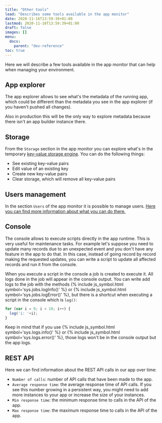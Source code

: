 ```yaml
---
title: "Other tools"
lead: "Describes some tools available in the app monitor"
date: 2020-11-16T13:59:39+01:00
lastmod: 2020-11-16T13:59:39+01:00
draft: false
images: []
menu:
  docs:
    parent: "dev-reference"
toc: true
---
```



Here we will describe a few tools available in the app monitor that can help when managing your
environment.

## App explorer

The app explorer allows to see what's the metadata of the running app, which could be different
than the metadata you see in the app explorer (if you haven't pushed all changes).

Also in production this will be the only way to explore metadata because there isn't an app builder
instance there.

## Storage

From the `Storage` section in the app monitor you can explore what's in the temporary 
[key-value storage engine]({{site.baseurl}}/app-development-js-api-storage.html). You can do the
following things:

- See existing key-value pairs
- Edit value of an existing key
- Create new key-value pairs
- Clear storage, which will remove all key-value pairs

## Users management

In the section `Users` of the app monitor it is possible to manage users. 
[Here you can find more information about what you can do there.]({{site.baseurl}}/app-development-security-users.html)

## Console

The console allows to execute scripts directly in the app runtime. This is very useful for
maintenance tasks. For example let's suppose you need to update many records due to an unexpected
event and you don't have any feature in the app to do that. In this case, instead of going record
by record making the requested updates, you can write a script to update all affected records and
run it from the console.

When you execute a script in the console a job is created to execute it. All logs done in the job
will appear in the console output. You can write add logs to the job with the methods 
{% include js_symbol.html symbol='sys.jobs.logInfo()' %} or {% include js_symbol.html symbol='sys.jobs.logError()' %}, 
but there is a shortcut when executing a script in the console which is `log()`:

```js
for (var i = 0; i < 10; i++) {
  log('i: '+i);
}
```

Keep in mind that if you use {% include js_symbol.html symbol='sys.logs.info()' %} or 
{% include js_symbol.html symbol='sys.logs.error()' %}, those logs won't be in the console output 
but the app logs.

## REST API

Here we can find information about the REST API calls in our app over time:

- `Number of calls`: number of API calls that have been made to the app.
- `Average response time`: the average response time of API calls. If you see this number growing
  in a persistent way, you might need to add more instances to your app or increase the size of
  your instances.
- `Min response time`: the minimum response time to calls in the API of the app.
- `Max response time`: the maximum response time to calls in the API of the app.
